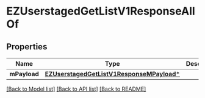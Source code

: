 # EZUserstagedGetListV1ResponseAllOf

## Properties
Name | Type | Description | Notes
------------ | ------------- | ------------- | -------------
**mPayload** | [**EZUserstagedGetListV1ResponseMPayload***](EZUserstagedGetListV1ResponseMPayload.md) |  | 

[[Back to Model list]](../README.md#documentation-for-models) [[Back to API list]](../README.md#documentation-for-api-endpoints) [[Back to README]](../README.md)


